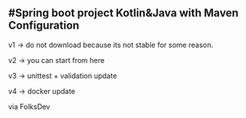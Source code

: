
#Spring boot project Kotlin&Java with Maven Configuration
-------------------------------------------------------------

v1 -> do not download because its not stable for some reason.

v2 -> you can start from here

v3 -> unittest + validation update

v4 -> docker update


via FolksDev
